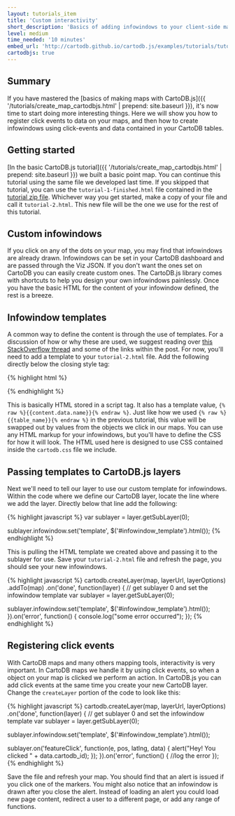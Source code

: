 ```yaml
---
layout: tutorials_item
title: 'Custom interactivity'
short_description: 'Basics of adding infowindows to your client-side maps with CartoDB.js'
level: medium
time_needed: '10 minutes'
embed_url: 'http://cartodb.github.io/cartodb.js/examples/tutorials/tutorial-2.html'
cartodbjs: true
---
```


## Summary

If you have mastered the [basics of making maps with CartoDB.js]({{ '/tutorials/create_map_cartodbjs.html' | prepend: site.baseurl }}), it's now time to start doing more interesting things. Here we will show you how to register click events to data on your maps, and then how to create infowindows using click-events and data contained in your CartoDB tables.

## Getting started

[In the basic CartoDB.js tutorial]({{ '/tutorials/create_map_cartodbjs.html' | prepend: site.baseurl }}) we built a basic point map. You can continue this tutorial using the same file we developed last time. If you skipped that tutorial, you can use the `tutorial-1-finished.html` file contained in the [tutorial zip file](http://cartodb.s3.amazonaws.com/static/tutorial_files/cartodbjs_tutorial_create_map.zip). Whichever way you get started, make a copy of your file and call it `tutorial-2.html`. This new file will be the one we use for the rest of this tutorial.

## Custom infowindows

If you click on any of the dots on your map, you may find that infowindows are already drawn. Infowindows can be set in your CartoDB dashboard and are passed through the Viz JSON. If you don't want the ones set on CartoDB you can easily create custom ones. The CartoDB.js library comes with shortcuts to help you design your own infowindows painlessly. Once you have the basic HTML for the content of your infowindow defined, the rest is a breeze.

## Infowindow templates

A common way to define the content is through the use of templates. For a discussion of how or why these are used, we suggest reading over [this StackOverflow thread](http://stackoverflow.com/questions/4912586/explanation-of-script-type-text-template-script) and some of the links within the post. For now, you'll need to add a template to your `tutorial-2.html` file. Add the following directly below the closing style tag:

{% highlight html %}
<script type="infowindow/html" id="infowindow_template">
  <div class="cartodb-popup">
    <a href="#close" class="cartodb-popup-close-button close">x</a>
     <div class="cartodb-popup-content-wrapper">
       <div class="cartodb-popup-header">
         <img style="width: 100%" src="http://cartodb.com/assets/logos/logos_full_cartodb_light-5ef5e4ff558f4f8d178ab2c8faa231c1.png"></src>
       </div>
       <div class="cartodb-popup-content">
         <!-- content.data contains the field info -->
         <h4>City: </h4>
         <p>{{content.data.name}}</p>
       </div>
     </div>
     <div class="cartodb-popup-tip-container"></div>
  </div>
</script>
{% endhighlight %}

This is basically HTML stored in a script tag. It also has a template value, `{% raw %}{{content.data.name}}{% endraw %}`. Just like how we used `{% raw %}{{table_name}}{% endraw %}` in the previous tutorial, this value will be swapped out by values from the objects we click in our maps. You can use any HTML markup for your infowindows, but you'll have to define the CSS for how it will look. The HTML used here is designed to use CSS contained inside the `cartodb.css` file we include.

## Passing templates to CartoDB.js layers

Next we'll need to tell our layer to use our custom template for infowindows. Within the code where we define our CartoDB layer, locate the line where we add the layer. Directly below that line add the following:

{% highlight javascript %}
var sublayer = layer.getSubLayer(0);

sublayer.infowindow.set('template', $('#infowindow_template').html());
{% endhighlight %}

This is pulling the HTML template we created above and passing it to the sublayer for use. Save your `tutorial-2.html` file and refresh the page, you should see your new infowindows.

{% highlight javascript %}
cartodb.createLayer(map, layerUrl, layerOptions)
.addTo(map)
.on('done', function(layer) {
  // get sublayer 0 and set the infowindow template
  var sublayer = layer.getSubLayer(0);

  sublayer.infowindow.set('template', $('#infowindow_template').html());
}).on('error', function() {
  console.log("some error occurred");
});
{% endhighlight %}

## Registering click events

With CartoDB maps and many others mapping tools, interactivity is very important. In CartoDB maps we handle it by using click events, so when a object on your map is clicked we perform an action. In CartoDB.js you can add click events at the same time you create your new CartoDB layer. Change the `createLayer` portion of the code to look like this:

{% highlight javascript %}
cartodb.createLayer(map, layerUrl, layerOptions)
  .on('done', function(layer) {
  // get sublayer 0 and set the infowindow template
  var sublayer = layer.getSubLayer(0);

  sublayer.infowindow.set('template', $('#infowindow_template').html());

  sublayer.on('featureClick', function(e, pos, latlng, data) {
    alert("Hey! You clicked " + data.cartodb_id);
  });
}).on('error', function() {
  //log the error
});
{% endhighlight %}

Save the file and refresh your map. You should find that an alert is issued if you click one of the markers. You might also notice that an infowindow is drawn after you close the alert. Instead of loading an alert you could load new page content, redirect a user to a different page, or add any range of functions.
